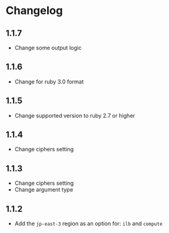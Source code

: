 # Changelog

## 1.1.7

* Change some output logic

## 1.1.6

* Change for ruby 3.0 format

## 1.1.5

* Change supported version to ruby 2.7 or higher

## 1.1.4

* Change ciphers setting

## 1.1.3

* Change ciphers setting
* Change argument type

## 1.1.2

* Add the `jp-east-3` region as an option for: `ilb` and `compute`
